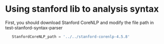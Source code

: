 # Using stanford lib to analysis syntax
 First, you should download Stanford CoreNLP and modify the file path in test-stanford-syntax-parser
 
 ```python
    StanfordCoreNLP_path = '../../stanford-corenlp-4.5.8'
 ```